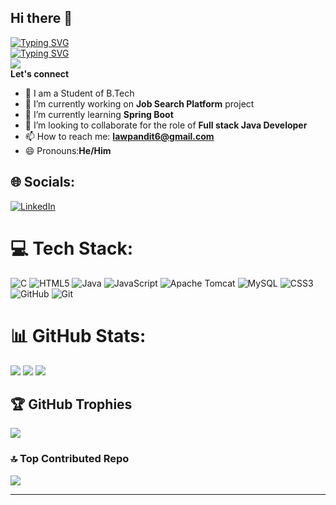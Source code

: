 ## Hi there 👋
[![Typing SVG](https://readme-typing-svg.demolab.com?font=Fira+Code&weight=600&size=22&pause=500&color=F72590&background=67C9FF00&width=432&lines=I+am+Law+Pandit+)](https://git.io/typing-svg)<br>
[![Typing SVG](https://readme-typing-svg.demolab.com?font=Fira+Code&weight=600&size=22&pause=1000&color=271F52&background=67C9FF00&width=432&lines=%E2%9D%A4%EF%B8%8F+Glad+to+see+you+here+%E2%9D%A4%EF%B8%8F)](https://git.io/typing-svg)
<br>
[![](https://visitcount.itsvg.in/api?id=lawpandit6&icon=4&color=2)](https://visitcount.itsvg.in)
<br>
**Let's connect**
- 🏢 I am a Student of B.Tech 
- 🔭 I’m currently working on **Job Search Platform** project
- 🌱 I’m currently learning **Spring Boot**
- 👯 I’m looking to collaborate for the role of **Full stack Java Developer**
- 📫 How to reach me: **lawpandit6@gmail.com**
- 😄 Pronouns:**He/Him**

## 🌐 Socials:
[![LinkedIn](https://img.shields.io/badge/LinkedIn-%230077B5.svg?logo=linkedin&logoColor=white)](https://linkedin.com/in/https://www.linkedin.com/in/lawpandit6) 

# 💻 Tech Stack:
![C](https://img.shields.io/badge/c-%2300599C.svg?style=plastic&logo=c&logoColor=white) ![HTML5](https://img.shields.io/badge/html5-%23E34F26.svg?style=plastic&logo=html5&logoColor=white) ![Java](https://img.shields.io/badge/java-%23ED8B00.svg?style=plastic&logo=openjdk&logoColor=white) ![JavaScript](https://img.shields.io/badge/javascript-%23323330.svg?style=plastic&logo=javascript&logoColor=%23F7DF1E) ![Apache Tomcat](https://img.shields.io/badge/apache%20tomcat-%23F8DC75.svg?style=plastic&logo=apache-tomcat&logoColor=black) ![MySQL](https://img.shields.io/badge/mysql-4479A1.svg?style=plastic&logo=mysql&logoColor=white) ![CSS3](https://img.shields.io/badge/css3-%231572B6.svg?style=plastic&logo=css3&logoColor=white) ![GitHub](https://img.shields.io/badge/github-%23121011.svg?style=plastic&logo=github&logoColor=white) ![Git](https://img.shields.io/badge/git-%23F05033.svg?style=plastic&logo=git&logoColor=white)
# 📊 GitHub Stats:
![](https://github-readme-stats.vercel.app/api?username=lawpandit6&theme=merko&hide_border=false&include_all_commits=true&count_private=true)
![](https://github-readme-streak-stats.herokuapp.com/?user=lawpandit6&theme=merko&hide_border=false)
![](https://github-readme-stats.vercel.app/api/top-langs/?username=lawpandit6&theme=merko&hide_border=false&include_all_commits=true&count_private=true&layout=compact)

## 🏆 GitHub Trophies
![](https://github-profile-trophy.vercel.app/?username=lawpandit6&theme=radical&no-frame=true&no-bg=true&margin-w=4)

### 🔝 Top Contributed Repo
![](https://github-contributor-stats.vercel.app/api?username=lawpandit6&limit=5&theme=dracula&combine_all_yearly_contributions=true)

---

<!-- Proudly created with GPRM ( https://gprm.itsvg.in ) -->
